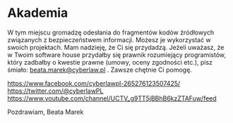 # Akademia
W tym miejscu gromadzę odesłania do fragmentów kodów źródłowych związanych z bezpieczeństwem informacji. Możesz je wykorzystać w swoich projektach. Mam nadzieję, że Ci się przydadzą.
Jeżeli uważasz, że w Twoim software house przydałby się prawnik rozumiejący programistów, który zadbałby o kwestie prawne (umowy, oceny zgodności etc.), pisz śmiało: beata.marek@cyberlaw.pl . Zawsze chętnie Ci pomogę.

https://www.facebook.com/cyberlawpl-265276123507425/
https://twitter.com/@cyberlawPL
https://www.youtube.com/channel/UCTV_g9TT5jBBhB6kzZTAFuw/feed

Pozdrawiam,
Beata Marek
